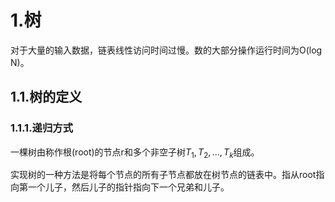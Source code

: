 # 1.树
对于大量的输入数据，链表线性访问时间过慢。数的大部分操作运行时间为O(log N)。

## 1.1.树的定义
### 1.1.1.递归方式
一棵树由称作根(root)的节点r和多个非空子树$T_1,T_2,...,T_k$组成。

实现树的一种方法是将每个节点的所有子节点都放在树节点的链表中。指从root指向第一个儿子，然后儿子的指针指向下一个兄弟和儿子。